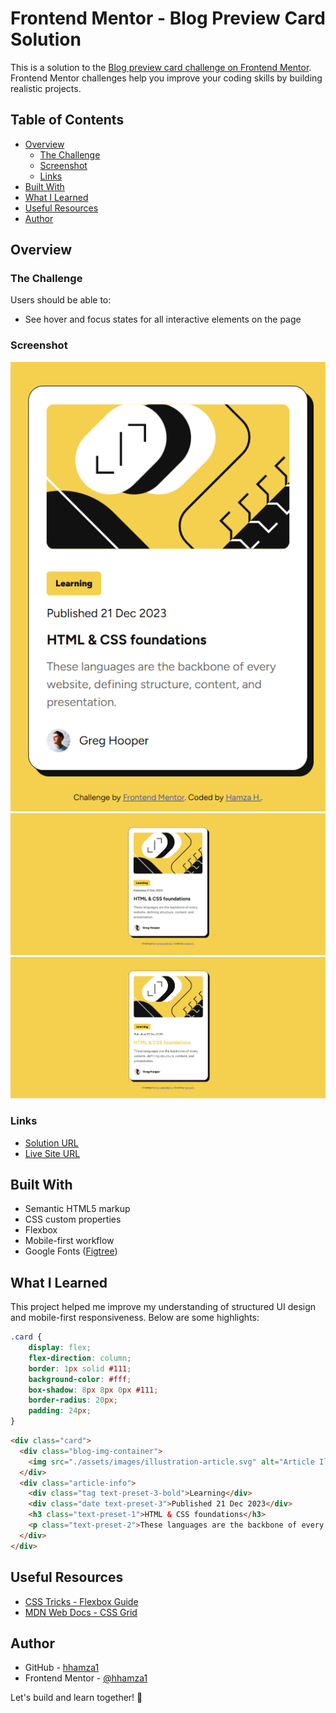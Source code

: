 # Frontend Mentor - Blog Preview Card Solution

This is a solution to the [Blog preview card challenge on Frontend Mentor](https://www.frontendmentor.io/challenges/blog-preview-card-ckPaj01IcS). Frontend Mentor challenges help you improve your coding skills by building realistic projects.

## Table of Contents

- [Overview](#overview)
  - [The Challenge](#the-challenge)
  - [Screenshot](#screenshot)
  - [Links](#links)
- [Built With](#built-with)
- [What I Learned](#what-i-learned)
- [Useful Resources](#useful-resources)
- [Author](#author)

## Overview

### The Challenge

Users should be able to:

- See hover and focus states for all interactive elements on the page

### Screenshot

![Blog Preview Card - Mobile](./assets/screenshots/mobile.png)
![Blog Preview Card - Desktop](./assets/screenshots/desktop.png)
![Blog Preview Card - Desktop (Hover State)](./assets/screenshots/desktop-hover.png)

### Links

- [Solution URL](https://github.com/hhamza1/blog-preview-card)
- [Live Site URL](https://hhamza1.github.io/blog-preview-card/)

## Built With

- Semantic HTML5 markup
- CSS custom properties
- Flexbox
- Mobile-first workflow
- Google Fonts ([Figtree](https://fonts.google.com/specimen/Figtree))

## What I Learned

This project helped me improve my understanding of structured UI design and mobile-first responsiveness. Below are some highlights:

```css
.card {
    display: flex;
    flex-direction: column;
    border: 1px solid #111;
    background-color: #fff;
    box-shadow: 8px 8px 0px #111;
    border-radius: 20px;
    padding: 24px;
}
```

```html
<div class="card">
  <div class="blog-img-container">
    <img src="./assets/images/illustration-article.svg" alt="Article Illustration">
  </div>
  <div class="article-info">
    <div class="tag text-preset-3-bold">Learning</div>
    <div class="date text-preset-3">Published 21 Dec 2023</div>
    <h3 class="text-preset-1">HTML & CSS foundations</h3>
    <p class="text-preset-2">These languages are the backbone of every website, defining structure, content, and presentation.</p>
  </div>
</div>
```

## Useful Resources

- [CSS Tricks - Flexbox Guide](https://css-tricks.com/snippets/css/a-guide-to-flexbox/)
- [MDN Web Docs - CSS Grid](https://developer.mozilla.org/en-US/docs/Web/CSS/CSS_Grid_Layout)

## Author

- GitHub - [hhamza1](https://github.com/hhamza1)
- Frontend Mentor - [@hhamza1](https://www.frontendmentor.io/profile/hhamza1)

Let's build and learn together! 🚀

